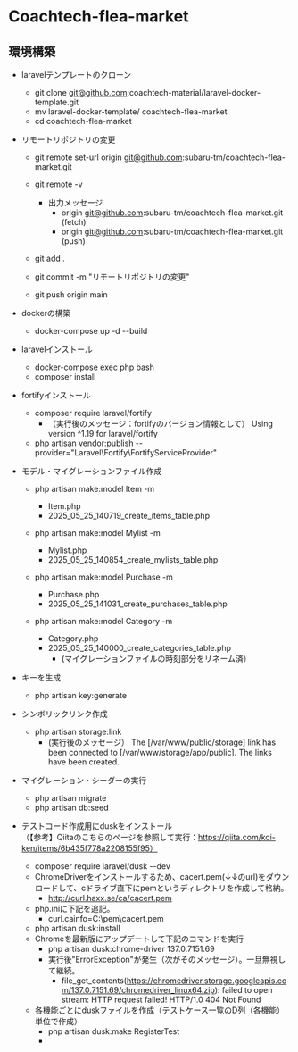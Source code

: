 # Coachtech-flea-market

## 環境構築
- laravelテンプレートのクローン
  - git clone git@github.com:coachtech-material/laravel-docker-template.git
  - mv laravel-docker-template/ coachtech-flea-market
  - cd coachtech-flea-market

- リモートリポジトリの変更
  - git remote set-url origin git@github.com:subaru-tm/coachtech-flea-market.git
  - git remote -v
    - 出力メッセージ
      - origin  git@github.com:subaru-tm/coachtech-flea-market.git (fetch)
      - origin  git@github.com:subaru-tm/coachtech-flea-market.git (push)

  - git add .
  - git commit -m "リモートリポジトリの変更"
  - git push origin main

- dockerの構築
  - docker-compose up -d --build

- laravelインストール
  - docker-compose exec php bash
  - composer install


- fortifyインストール
  - composer require laravel/fortify
    - （実行後のメッセージ：fortifyのバージョン情報として）
      Using version ^1.19 for laravel/fortify
  - php artisan vendor:publish --provider="Laravel\Fortify\FortifyServiceProvider"

- モデル・マイグレーションファイル作成
  - php artisan make:model Item -m
    - Item.php
    - 2025_05_25_140719_create_items_table.php
  - php artisan make:model Mylist -m
    - Mylist.php
    - 2025_05_25_140854_create_mylists_table.php
  - php artisan make:model Purchase -m
    - Purchase.php
    - 2025_05_25_141031_create_purchases_table.php

  - php artisan make:model Category -m
    - Category.php
    - 2025_05_25_140000_create_categories_table.php
      - (マイグレーションファイルの時刻部分をリネーム済）
     
- キーを生成
  - php artisan key:generate

- シンボリックリンク作成
  - php artisan storage:link
    - (実行後のメッセージ）
      The [/var/www/public/storage] link has been connected to [/var/www/storage/app/public].
      The links have been created.

- マイグレーション・シーダーの実行
  - php artisan migrate
  - php artisan db:seed
 
- テストコード作成用にduskをインストール<br>
  （【参考】Qiitaのこちらのページを参照して実行：https://qiita.com/koi-ken/items/6b435f778a2208155f95）
  - composer require laravel/dusk --dev
  - ChromeDriverをインストールするため、cacert.pem(↓↓のurl)をダウンロードして、cドライブ直下にpemというディレクトリを作成して格納。
    - http://curl.haxx.se/ca/cacert.pem
  - php.iniに下記を追記。
    - curl.cainfo=C:\pem\cacert.pem
  - php artisan dusk:install
  - Chromeを最新版にアップデートして下記のコマンドを実行
    - php artisan dusk:chrome-driver 137.0.7151.69
    - 実行後"ErrorException"が発生（次がそのメッセージ）。一旦無視して継続。
      - file_get_contents(https://chromedriver.storage.googleapis.com/137.0.7151.69/chromedriver_linux64.zip): failed to open stream: HTTP request failed! HTTP/1.0 404 Not Found
  - 各機能ごとにduskファイルを作成（テストケース一覧のD列（各機能）単位で作成）
    - php artisan dusk:make RegisterTest
    - 
